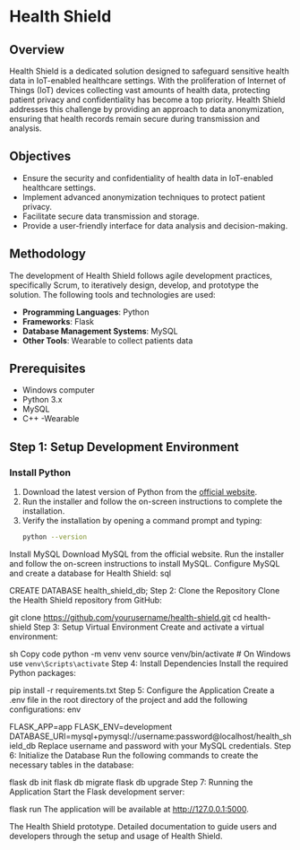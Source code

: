 
# Health Shield

## Overview
Health Shield is a dedicated solution designed to safeguard sensitive health data in IoT-enabled healthcare settings. With the proliferation of Internet of Things (IoT) devices collecting vast amounts of health data, protecting patient privacy and confidentiality has become a top priority. Health Shield addresses this challenge by providing an approach to data anonymization, ensuring that health records remain secure during transmission and analysis.

## Objectives
- Ensure the security and confidentiality of health data in IoT-enabled healthcare settings.
- Implement advanced anonymization techniques to protect patient privacy.
- Facilitate secure data transmission and storage.
- Provide a user-friendly interface for data analysis and decision-making.

## Methodology
The development of Health Shield follows agile development practices, specifically Scrum, to iteratively design, develop, and prototype the solution. The following tools and technologies are used:

- **Programming Languages**: Python
- **Frameworks**: Flask
- **Database Management Systems**: MySQL
- **Other Tools**: Wearable to collect patients data

## Prerequisites
- Windows computer
- Python 3.x
- MySQL
- C++
-Wearable 

## Step 1: Setup Development Environment

### Install Python
1. Download the latest version of Python from the [official website](https://www.python.org/downloads/).
2. Run the installer and follow the on-screen instructions to complete the installation.
3. Verify the installation by opening a command prompt and typing:
   ```sh
   python --version
Install MySQL
Download MySQL from the official website.
Run the installer and follow the on-screen instructions to install MySQL.
Configure MySQL and create a database for Health Shield:
sql

CREATE DATABASE health_shield_db;
Step 2: Clone the Repository
Clone the Health Shield repository from GitHub:

git clone https://github.com/yourusername/health-shield.git
cd health-shield
Step 3: Setup Virtual Environment
Create and activate a virtual environment:

sh
Copy code
python -m venv venv
source venv/bin/activate  # On Windows use `venv\Scripts\activate`
Step 4: Install Dependencies
Install the required Python packages:

pip install -r requirements.txt
Step 5: Configure the Application
Create a .env file in the root directory of the project and add the following configurations:
env

FLASK_APP=app
FLASK_ENV=development
DATABASE_URI=mysql+pymysql://username:password@localhost/health_shield_db
Replace username and password with your MySQL credentials.
Step 6: Initialize the Database
Run the following commands to create the necessary tables in the database:

flask db init
flask db migrate
flask db upgrade
Step 7: Running the Application
Start the Flask development server:

flask run
The application will be available at http://127.0.0.1:5000.

The Health Shield prototype.
Detailed documentation to guide users and developers through the setup and usage of Health Shield.
